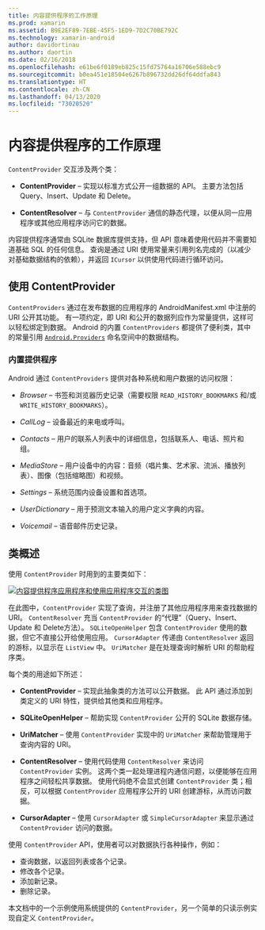 ```yaml
---
title: 内容提供程序的工作原理
ms.prod: xamarin
ms.assetid: B9E2EF89-7EBE-45F5-1ED9-7D2C70BE792C
ms.technology: xamarin-android
author: davidortinau
ms.author: daortin
ms.date: 02/16/2018
ms.openlocfilehash: e61be6f0189eb825c15fd75764a16706e588ebc9
ms.sourcegitcommit: b0ea451e18504e6267b896732dd26df64ddfa843
ms.translationtype: HT
ms.contentlocale: zh-CN
ms.lasthandoff: 04/13/2020
ms.locfileid: "73020520"
---
```

# <a name="how-content-providers-work"></a>内容提供程序的工作原理

`ContentProvider` 交互涉及两个类：

- **ContentProvider** &ndash; 实现以标准方式公开一组数据的 API。 主要方法包括 Query、Insert、Update 和 Delete。

- **ContentResolver** &ndash; 与 `ContentProvider` 通信的静态代理，以便从同一应用程序或其他应用程序访问它的数据。

内容提供程序通常由 SQLite 数据库提供支持，但 API 意味着使用代码并不需要知道基础 SQL 的任何信息。 查询是通过 URI 使用常量来引用列名完成的（以减少对基础数据结构的依赖），并返回 `ICursor` 以供使用代码进行循环访问。

## <a name="consuming-a-contentprovider"></a>使用 ContentProvider

`ContentProviders` 通过在发布数据的应用程序的 AndroidManifest.xml  中注册的 URI 公开其功能。 有一项约定，即 URI 和公开的数据列应作为常量提供，这样可以轻松绑定到数据。 Android 的内置 `ContentProviders` 都提供了便利类，其中的常量引用 [`Android.Providers`](xref:Android.Provider) 命名空间中的数据结构。

### <a name="built-in-providers"></a>内置提供程序

Android 通过 `ContentProviders` 提供对各种系统和用户数据的访问权限：

- *Browser* &ndash; 书签和浏览器历史记录（需要权限 `READ_HISTORY_BOOKMARKS` 和/或 `WRITE_HISTORY_BOOKMARKS`）。

- *CallLog* &ndash; 设备最近的来电或呼叫。

- *Contacts* &ndash; 用户的联系人列表中的详细信息，包括联系人、电话、照片和组。

- *MediaStore* &ndash; 用户设备中的内容：音频（唱片集、艺术家、流派、播放列表）、图像（包括缩略图）和视频。

- *Settings* &ndash; 系统范围内设备设置和首选项。

- *UserDictionary* &ndash; 用于预测文本输入的用户定义字典的内容。

- *Voicemail* &ndash; 语音邮件历史记录。

## <a name="classes-overview"></a>类概述

使用 `ContentProvider` 时用到的主要类如下：

[![内容提供程序应用程序和使用应用程序交互的类图](how-it-works-images/classdiagram1.png)](how-it-works-images/classdiagram1.png#lightbox)

在此图中，`ContentProvider` 实现了查询，并注册了其他应用程序用来查找数据的 URI。 `ContentResolver` 充当 `ContentProvider` 的“代理”（Query、Insert、Update 和 Delete方法）。 `SQLiteOpenHelper` 包含 `ContentProvider` 使用的数据，但它不直接公开给使用应用。
`CursorAdapter` 传递由 `ContentResolver` 返回的游标，以显示在 `ListView` 中。 `UriMatcher` 是在处理查询时解析 URI 的帮助程序类。

每个类的用途如下所述：

- **ContentProvider** &ndash; 实现此抽象类的方法可以公开数据。 此 API 通过添加到类定义的 URI 特性，提供给其他类和应用程序。

- **SQLiteOpenHelper** &ndash; 帮助实现 `ContentProvider` 公开的 SQLite 数据存储。

- **UriMatcher** &ndash; 使用 `ContentProvider` 实现中的 `UriMatcher` 来帮助管理用于查询内容的 URI。

- **ContentResolver** &ndash; 使用代码使用 `ContentResolver` 来访问 `ContentProvider` 实例。 这两个类一起处理进程内通信问题，以便能够在应用程序之间轻松共享数据。 使用代码绝不会显式创建 `ContentProvider` 类；相反，可以根据 `ContentProvider` 应用程序公开的 URI 创建游标，从而访问数据。

- **CursorAdapter** &ndash; 使用 `CursorAdapter` 或 `SimpleCursorAdapter` 来显示通过 `ContentProvider` 访问的数据。

使用 `ContentProvider` API，使用者可以对数据执行各种操作，例如：

- 查询数据，以返回列表或各个记录。
- 修改各个记录。
- 添加新记录。
- 删除记录。

本文档中的一个示例使用系统提供的 `ContentProvider`，另一个简单的只读示例实现自定义 `ContentProvider`。
